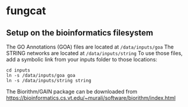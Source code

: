 # fungcat

## Setup on the bioinformatics filesystem
The GO Annotations (GOA) files are located at `/data/inputs/goa`
The STRING networks are located at `/data/inputs/string`
To use those files, add a symbolic link from your inputs folder to those locations:
```
cd inputs
ln -s /data/inputs/goa goa
ln -s /data/inputs/string string
```

The Biorithm/GAIN package can be downloaded from https://bioinformatics.cs.vt.edu/~murali/software/biorithm/index.html
